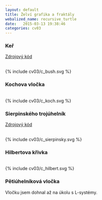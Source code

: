 ```yaml
---
layout: default
title: Želví grafika a fraktály
webalized_name: recursive_turtle
date:   2015-03-13 19:38:46
categories: cv03
---
```


<h3>Keř</h3>

[Zdrojový kód](https://github.com/OndrejSlamecka/iv122/blob/gh-pages/assets/turtle/c_bush.py)

<br>
{% include cv03/c_bush.svg %}
<br>

<h3>Kochova vločka</h3>
<br>
{% include cv03/c_koch.svg %}
<br>
<script src="http://gist-it.appspot.com/github/OndrejSlamecka/iv122/blob/gh-pages/assets/turtle/c_koch.py?slice=4:22"></script>

<h3>Sierpinského trojúhelník</h3>

[Zdrojový kód](https://github.com/OndrejSlamecka/iv122/blob/gh-pages/assets/turtle/c_sierpinsky.py)

<br>
{% include cv03/c_sierpinsky.svg %}
<br>

<h3>Hilbertova křivka</h3>
<br>
{% include cv03/c_hilbert.svg %}

<br>
<script src="http://gist-it.appspot.com/github/OndrejSlamecka/iv122/blob/gh-pages/assets/turtle/c_hilbert.py?slice=6:23"></script>

<h3>Pětiúhelníková vločka</h3>

Vločku jsem dohnal až na úkolu s L-systémy.
